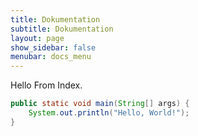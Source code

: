 ```yaml
---
title: Dokumentation
subtitle: Dokumentation
layout: page
show_sidebar: false
menubar: docs_menu
---
```


Hello From Index.

```java
public static void main(String[] args) {
    System.out.println("Hello, World!");
}
```